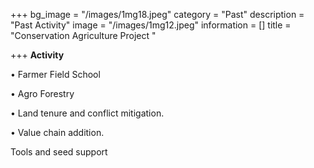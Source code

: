 +++
bg_image = "/images/1mg18.jpeg"
category = "Past"
description = "Past Activity"
image = "/images/1mg12.jpeg"
information = []
title = "Conservation Agriculture Project "

+++
**Activity**

• Farmer Field School

• Agro Forestry

• Land tenure and conflict mitigation.

• Value chain addition.

Tools and seed support